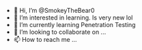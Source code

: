 - 👋 Hi, I’m @SmokeyTheBear0
- 👀 I’m interested in learning. Is very new lol
- 🌱 I’m currently learning Penetration Testing
- 💞️ I’m looking to collaborate on ...
- 📫 How to reach me ...

<!---
SmokeyTheBear0/SmokeyTheBear0 is a ✨ special ✨ repository because its `README.md` (this file) appears on your GitHub profile.
You can click the Preview link to take a look at your changes.
--->
